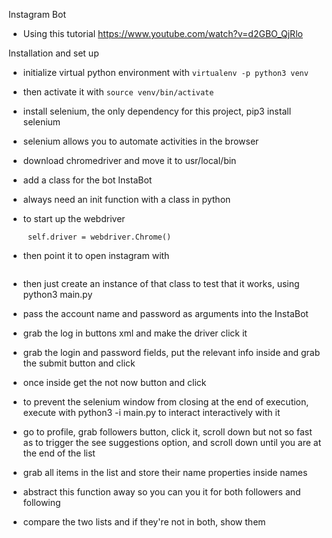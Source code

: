 Instagram Bot

- Using this tutorial https://www.youtube.com/watch?v=d2GBO_QjRlo

Installation and set up

- initialize virtual python environment with ```virtualenv -p python3 venv```
-  then activate it with ```source venv/bin/activate```
- install selenium, the only dependency for this project, pip3 install selenium
- selenium allows you to automate activities in the browser
- download chromedriver and move it to usr/local/bin

- add a class for the bot InstaBot
- always need an init function with a class in python
- to start up  the webdriver

    ``` self.driver = webdriver.Chrome()```

- then point it to open instagram with

    ```driver.get("https://instagram.com")

- then just create an instance of that class to test that it works, using python3 main.py
- pass the account name and password as arguments into the InstaBot
- grab the log in buttons xml and make the driver click it
- grab the login and password fields, put the relevant info inside and grab the submit button and click
- once inside get the not now button and click
- to prevent the selenium window from closing at the end of execution, execute with python3 -i main.py to interact interactively with it 
- go to profile, grab followers button, click it, scroll down but not so fast as to trigger the see suggestions option, and scroll down until you are at the end of the list
- grab all items in the list and store their name properties inside names
- abstract this function away so you can you it for both followers and following
- compare the two lists and if they're not in both, show them 